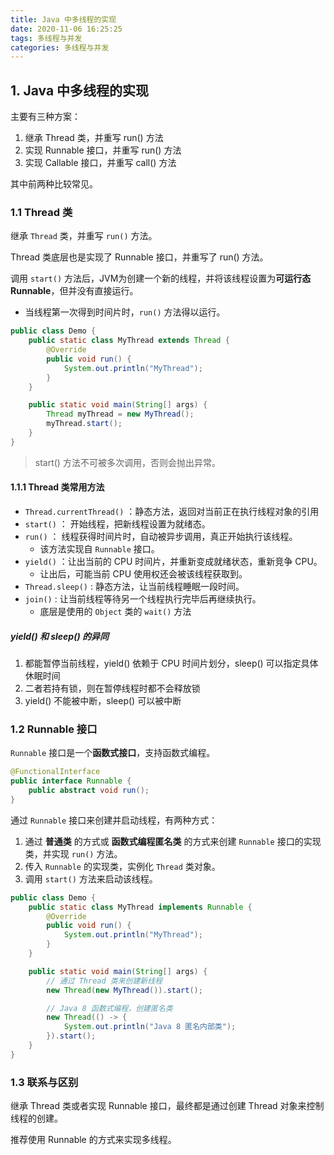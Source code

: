```yaml
---
title: Java 中多线程的实现
date: 2020-11-06 16:25:25
tags: 多线程与并发
categories: 多线程与并发
---
```


## 1. Java 中多线程的实现

主要有三种方案：
1. 继承 Thread 类，并重写 run() 方法
2. 实现 Runnable 接口，并重写 run() 方法
3. 实现 Callable 接口，并重写 call() 方法

其中前两种比较常见。

### 1.1 Thread 类

继承 `Thread` 类，并重写 `run()` 方法。

Thread 类底层也是实现了 Runnable 接口，并重写了 run() 方法。

调用 `start()` 方法后，JVM为创建一个新的线程，并将该线程设置为**可运行态 Runnable**，但并没有直接运行。
- 当线程第一次得到时间片时，`run()` 方法得以运行。

```java
public class Demo {
    public static class MyThread extends Thread {
        @Override
        public void run() {
            System.out.println("MyThread");
        }
    }

    public static void main(String[] args) {
        Thread myThread = new MyThread();
        myThread.start();
    }
}
```

> start() 方法不可被多次调用，否则会抛出异常。

#### 1.1.1 Thread 类常用方法

- `Thread.currentThread()` ：静态方法，返回对当前正在执行线程对象的引用
- `start()` ： 开始线程，把新线程设置为就绪态。
- `run()` ： 线程获得时间片时，自动被异步调用，真正开始执行该线程。
    - 该方法实现自 `Runnable` 接口。
- `yield()` ：让出当前的 CPU 时间片，并重新变成就绪状态，重新竞争 CPU。
    - 让出后，可能当前 CPU 使用权还会被该线程获取到。
- `Thread.sleep()` : 静态方法，让当前线程睡眠一段时间。
- `join()` : 让当前线程等待另一个线程执行完毕后再继续执行。
    - 底层是使用的 `Object` 类的 `wait()` 方法

##### yield() 和 sleep() 的异同

1. 都能暂停当前线程，yield() 依赖于 CPU 时间片划分，sleep() 可以指定具体休眠时间
2. 二者若持有锁，则在暂停线程时都不会释放锁
3. yield() 不能被中断，sleep() 可以被中断

### 1.2 Runnable 接口

`Runnable` 接口是一个**函数式接口**，支持函数式编程。

```java
@FunctionalInterface
public interface Runnable {
    public abstract void run();
}
```

通过 `Runnable` 接口来创建并启动线程，有两种方式：
1. 通过 **普通类** 的方式或 **函数式编程匿名类** 的方式来创建 `Runnable` 接口的实现类，并实现 `run()` 方法。
2. 传入 `Runnable` 的实现类，实例化 `Thread` 类对象。
3. 调用 `start()` 方法来启动该线程。

```java
public class Demo {
    public static class MyThread implements Runnable {
        @Override
        public void run() {
            System.out.println("MyThread");
        }
    }

    public static void main(String[] args) {
        // 通过 Thread 类来创建新线程
        new Thread(new MyThread()).start();

        // Java 8 函数式编程，创建匿名类
        new Thread(() -> {
            System.out.println("Java 8 匿名内部类");
        }).start();
    }
}
```

### 1.3 联系与区别

继承 Thread 类或者实现 Runnable 接口，最终都是通过创建 Thread 对象来控制线程的创建。

推荐使用 Runnable 的方式来实现多线程。